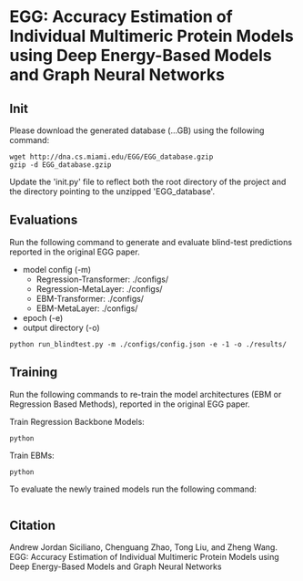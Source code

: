# EGG: Accuracy Estimation of Individual Multimeric Protein Models using Deep Energy-Based Models and Graph Neural Networks

## Init
Please download the generated database (...GB) using the following command:
```
wget http://dna.cs.miami.edu/EGG/EGG_database.gzip
gzip -d EGG_database.gzip
```
Update the 'init.py' file to reflect both the root directory of the project and the directory pointing to the unzipped 'EGG_database'. 
## Evaluations
Run the following command to generate and evaluate blind-test predictions reported in the original EGG paper. 
* model config (-m)
  * Regression-Transformer: ./configs/
  * Regression-MetaLayer: ./configs/
  * EBM-Transformer: ./configs/
  * EBM-MetaLayer: ./configs/
* epoch (-e)
* output directory (-o)
```
python run_blindtest.py -m ./configs/config.json -e -1 -o ./results/
```
## Training
Run the following commands to re-train the model architectures (EBM or Regression Based Methods), reported in the original EGG paper. 

Train Regression Backbone Models:
```
python
```
Train EBMs:
```
python
```
To evaluate the newly trained models run the following command: 
```

```

## Citation
Andrew Jordan Siciliano, Chenguang Zhao, Tong Liu, and Zheng Wang.
EGG: Accuracy Estimation of Individual Multimeric Protein Models using Deep Energy-Based Models and Graph Neural Networks


